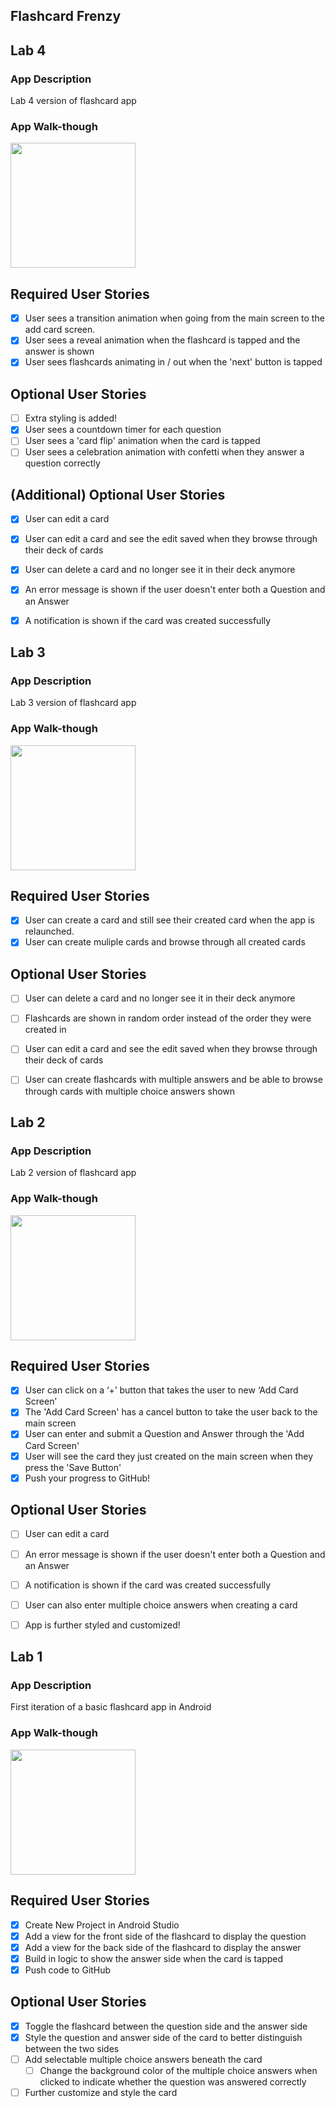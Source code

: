 ## Flashcard Frenzy

## Lab 4

### App Description
Lab 4 version of flashcard app

### App Walk-though
<img src="http://g.recordit.co/UykPhg2Qey.gif" width=200><br>

## Required User Stories
- [x] User sees a transition animation when going from the main screen to the add card screen.
- [x] User sees a reveal animation when the flashcard is tapped and the answer is shown
- [x] User sees flashcards animating in / out when the 'next' button is tapped

## Optional User Stories
- [ ] Extra styling is added!
- [x] User sees a countdown timer for each question
- [ ] User sees a 'card flip' animation when the card is tapped
- [ ] User sees a celebration animation with confetti when they answer a question correctly

## (Additional) Optional User Stories
- [x] User can edit a card
- [x] User can edit a card and see the edit saved when they browse through their deck of cards
- [x] User can delete a card and no longer see it in their deck anymore
- [x] An error message is shown if the user doesn't enter both a Question and an Answer
- [x] A notification is shown if the card was created successfully


## Lab 3

### App Description
Lab 3 version of flashcard app

### App Walk-though
<img src="http://g.recordit.co/1nPRnUhq2Q.gif" width=200><br>

## Required User Stories
- [x] User can create a card and still see their created card when the app is relaunched.
- [x] User can create muliple cards and browse through all created cards

## Optional User Stories
- [ ] User can delete a card and no longer see it in their deck anymore
- [ ] Flashcards are shown in random order instead of the order they were created in
- [ ] User can edit a card and see the edit saved when they browse through their deck of cards
- [ ] User can create flashcards with multiple answers and be able to browse through cards with multiple choice answers shown


## Lab 2

### App Description
Lab 2 version of flashcard app

### App Walk-though
<img src="http://g.recordit.co/cdweMSnjyD.gif" width=200><br>

## Required User Stories
- [x] User can click on a ‘+’ button that takes the user to new ‘Add Card Screen’
- [x] The 'Add Card Screen' has a cancel button to take the user back to the main screen
- [x] User can enter and submit a Question and Answer through the 'Add Card Screen'
- [x] User will see the card they just created on the main screen when they press the 'Save Button'
- [x] Push your progress to GitHub!

## Optional User Stories
- [ ] User can edit a card
- [ ] An error message is shown if the user doesn't enter both a Question and an Answer
- [ ] A notification is shown if the card was created successfully
- [ ] User can also enter multiple choice answers when creating a card
- [ ] App is further styled and customized!


## Lab 1

### App Description
First iteration of a basic flashcard app in Android

### App Walk-though
<img src="http://g.recordit.co/A2fw8W98hE.gif" width=200><br>

## Required User Stories
- [x] Create New Project in Android Studio
- [x] Add a view for the front side of the flashcard to display the question
- [x] Add a view for the back side of the flashcard to display the answer
- [x] Build in logic to show the answer side when the card is tapped
- [x] Push code to GitHub

## Optional User Stories
- [x] Toggle the flashcard between the question side and the answer side
- [x] Style the question and answer side of the card to better distinguish between the two sides
- [ ] Add selectable multiple choice answers beneath the card
   - [ ] Change the background color of the multiple choice answers when clicked to indicate whether the question was answered correctly
- [ ] Further customize and style the card
